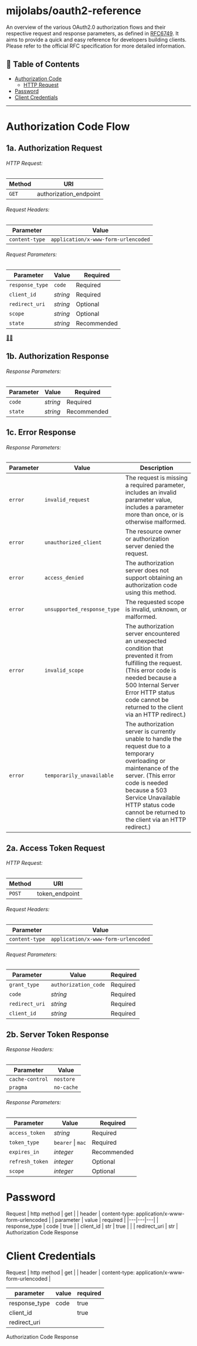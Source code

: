 # mijolabs/oauth2-reference
An overview of the various OAuth2.0 authorization flows and their respective request and response parameters, as defined in [RFC6749](https://tools.ietf.org/html/rfc6749). It aims to provide a quick and easy reference for developers building clients. Please refer to the official RFC specification for more detailed information.

## 📖 Table of Contents
- [Authorization Code](#authorization-code-flow)
  - [HTTP Request](#http-request)
- [Password](#password-flow)
- [Client Credentials](#client-credentials-flow)
---

# Authorization Code Flow

## 1a. Authorization Request
###### HTTP Request:
| Method | URI |
| --- | --- |
| `GET` | authorization_endpoint |

###### Request Headers:
| Parameter | Value |
|---|---|
| `content-type` | `application/x-www-form-urlencoded` |

###### Request Parameters:
| Parameter | Value | Required |
|---|---|---|
| `response_type` | `code` | Required |
| `client_id` | _string_ | Required | 
| `redirect_uri` | _string_ | Optional |
| `scope` | _string_ | Optional |
| `state` | _string_ | Recommended |

[📖🆙](#table-of-contents)

## 1b. Authorization Response
###### Response Parameters:
| Parameter | Value | Required |
|---|---|---|
| `code` | _string_ | Required |
| `state` | _string_ | Recommended |

## 1c. Error Response
###### Response Parameters:

| Parameter | Value | Description |
|---|---|---|
| `error` | `invalid_request` | The request is missing a required parameter, includes an invalid parameter value, includes a parameter more than once, or is otherwise malformed. |
| `error` | `unauthorized_client` | The resource owner or authorization server denied the request. |
| `error` | `access_denied` | The authorization server does not support obtaining an authorization code using this method. |
| `error` | `unsupported_response_type` | The requested scope is invalid, unknown, or malformed. |
| `error` | `invalid_scope` | The authorization server encountered an unexpected condition that prevented it from fulfilling the request. (This error code is needed because a 500 Internal Server Error HTTP status code cannot be returned to the client via an HTTP redirect.) |
| `error` | `temporarily_unavailable` | The authorization server is currently unable to handle the request due to a temporary overloading or maintenance of the server. (This error code is needed because a 503 Service Unavailable HTTP status code cannot be returned to the client via an HTTP redirect.) |

## 2a. Access Token Request
###### HTTP Request:

| Method | URI |
| --- | --- |
| `POST` | token_endpoint |

###### Request Headers:
| Parameter | Value |
|---|---|
| `content-type` | `application/x-www-form-urlencoded` |

###### Request Parameters:
| Parameter | Value | Required |
|---|---|---|
| `grant_type` | `authorization_code` | Required |
| `code` | _string_ | Required | 
| `redirect_uri` | _string_ | Required |
| `client_id` | _string_ | Required |

## 2b. Server Token Response
###### Response Headers:
| Parameter | Value |
|---|---|
| `cache-control` | `nostore` |
| `pragma` | `no-cache` |

###### Response Parameters:
| Parameter | Value | Required |
|---|---|---|
| `access_token` | _string_ | Required |
| `token_type` | `bearer` \| `mac` | Required |
| `expires_in` | _integer_ | Recommended |
| `refresh_token` | _integer_ | Optional |
| `scope` | _integer_ | Optional |

# Password
Request
| http method | get |
| header | content-type: application/x-www-form-urlencoded |
| parameter | value | required |
|---|---|---|
| response_type | code | true |
| client_id | str | true | |
| redirect_uri | str |
Authorization Code Response

# Client Credentials
Request
| http method | get |
| header | content-type: application/x-www-form-urlencoded |

| parameter | value | required |
|---|---|---|
| response_type | code | true |
| client_id | | true | |
| redirect_uri |  |

Authorization Code Response

